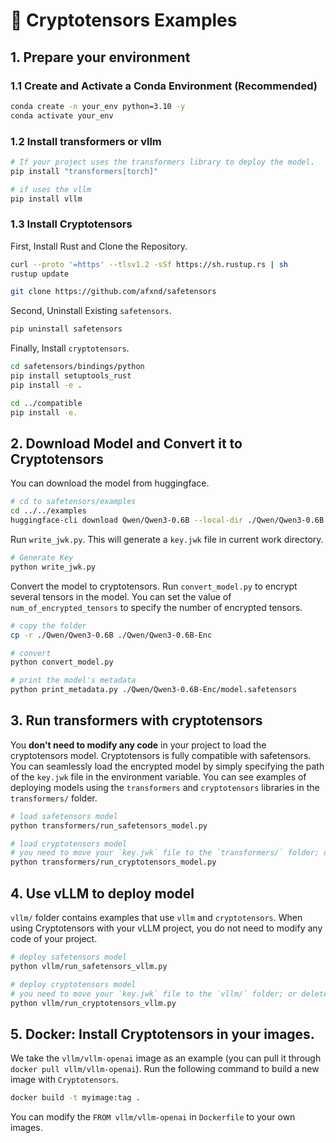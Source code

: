 # 📘 Cryptotensors Examples


## 1. Prepare your environment
### 1.1 Create and Activate a Conda Environment (Recommended)
```bash
conda create -n your_env python=3.10 -y
conda activate your_env
```
### 1.2 Install transformers or vllm
```bash
# If your project uses the transformers library to deploy the model，
pip install "transformers[torch]"

# if uses the vllm
pip install vllm
```
### 1.3 Install Cryptotensors
First, Install Rust and Clone the Repository.
```bash
curl --proto '=https' --tlsv1.2 -sSf https://sh.rustup.rs | sh
rustup update

git clone https://github.com/afxnd/safetensors
```
Second, Uninstall Existing `safetensors`.
```bash
pip uninstall safetensors
```
Finally, Install `cryptotensors`.
```bash
cd safetensors/bindings/python
pip install setuptools_rust
pip install -e .

cd ../compatible
pip install -e.
```

## 2. Download Model and Convert it to Cryptotensors
You can download the model from huggingface.
```bash
# cd to safetensors/examples
cd ../../examples
huggingface-cli download Qwen/Qwen3-0.6B --local-dir ./Qwen/Qwen3-0.6B
```
Run `write_jwk.py`. This will generate a `key.jwk` file in current work directory.
```bash
# Generate Key
python write_jwk.py
```
Convert the model to cryptotensors. Run `convert_model.py` to encrypt several tensors in the model. You can set the value of `num_of_encrypted_tensors` to specify the number of encrypted tensors.
```bash
# copy the folder 
cp -r ./Qwen/Qwen3-0.6B ./Qwen/Qwen3-0.6B-Enc

# convert
python convert_model.py

# print the model's metadata
python print_metadata.py ./Qwen/Qwen3-0.6B-Enc/model.safetensors
```

## 3. Run transformers with cryptotensors
You **don't need to modify any code** in your project to load the cryptotensors model. Cryptotensors is fully compatible with safetensors. You can seamlessly load the encrypted model by simply specifying the path of the `key.jwk` file in the environment variable. You can see examples of deploying models using the `transformers` and `cryptotensors` libraries in the `transformers/` folder.
```bash
# load safetensors model
python transformers/run_safetensors_model.py

# load cryptotensors model
# you need to move your `key.jwk` file to the `transformers/` folder; or delete lines 6 and 7, and set `CRYPTOTENSOR_KEY_JKU=your_key_path` in the CLI.
python transformers/run_cryptotensors_model.py
```

## 4. Use vLLM to deploy model
`vllm/` folder contains examples that use `vllm` and `cryptotensors`. When using Cryptotensors with your vLLM project, you do not need to modify any code of your project.
```bash
# deploy safetensors model
python vllm/run_safetensors_vllm.py

# deploy cryptotensors model
# you need to move your `key.jwk` file to the `vllm/` folder; or delete lines 5 and 6, and set `CRYPTOTENSOR_KEY_JKU=your_key_path` in the CLI.
python vllm/run_cryptotensors_vllm.py
```

## 5. Docker: Install Cryptotensors in your images.
We take the `vllm/vllm-openai` image as an example (you can pull it through `docker pull vllm/vllm-openai`). Run the following command to build a new image with `Cryptotensors`.
```bash
docker build -t myimage:tag .
```
You can modify the `FROM vllm/vllm-openai` in `Dockerfile` to your own images.